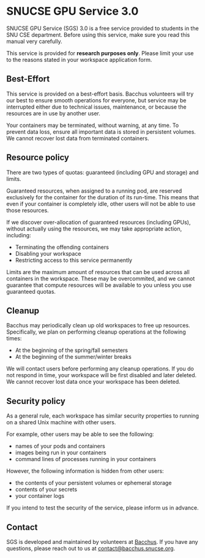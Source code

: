 # SNUCSE GPU Service 3.0

SNUCSE GPU Service (SGS) 3.0 is a free service provided to students in the SNU
CSE department. Before using this service, make sure you read this manual very
carefully.

This service is provided for **research purposes only**. Please limit your use
to the reasons stated in your workspace application form.

## Best-Effort

This service is provided on a best-effort basis. Bacchus volunteers will try our
best to ensure smooth operations for everyone, but service may be interrupted
either due to technical issues, maintenance, or because the resources are in use
by another user.

Your containers may be terminated, without warning, at any time. To prevent data
loss, ensure all important data is stored in persistent volumes. We cannot
recover lost data from terminated containers.

## Resource policy

There are two types of quotas: guaranteed (including GPU and storage) and
limits.

Guaranteed resources, when assigned to a running pod, are reserved exclusively
for the container for the duration of its run-time. This means that even if your
container is completely idle, other users will not be able to use those
resources.

If we discover over-allocation of guaranteed resources (including GPUs), without
actually using the resources, we may take appropriate action, including:

- Terminating the offending containers
- Disabling your workspace
- Restricting access to this service permanently

Limits are the maximum amount of resources that can be used across all
containers in the workspace. These may be overcommited, and we cannot guarantee
that compute resources will be available to you unless you use guaranteed
quotas.

## Cleanup

Bacchus may periodically clean up old workspaces to free up resources.
Specifically, we plan on performing cleanup operations at the following times:

- At the beginning of the spring/fall semesters
- At the beginning of the summer/winter breaks

We will contact users before performing any cleanup operations. If you do not
respond in time, your workspace will be first disabled and later deleted. We
cannot recover lost data once your workspace has been deleted.

## Security policy

As a general rule, each workspace has similar security properties to running on
a shared Unix machine with other users.

For example, other users may be able to see the following:

- names of your pods and containers
- images being run in your containers
- command lines of processes running in your containers

However, the following information is hidden from other users:

- the contents of your persistent volumes or ephemeral storage
- contents of your secrets
- your container logs

If you intend to test the security of the service, please inform us in advance.

## Contact

SGS is developed and maintained by volunteers at
[Bacchus](https://bacchus.snucse.org). If you have any questions, please reach
out to us at [contact@bacchus.snucse.org](mailto:contact@bacchus.snucse.org).
